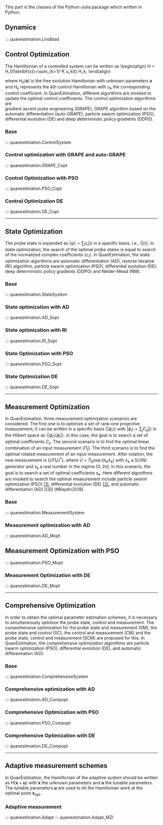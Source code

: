 This part is the classes of the Python-Julia package which written in Python.

<!-- This part contains the methods and structs in Julia that are called by the Python-Julia packagea and the full Julia package. -->

## **Dynamics**
::: quanestimation.Lindblad

## **Control Optimization**
The Hamiltonian of a controlled system can be written as
\begin{align}
H = H_0(\textbf{x})+\sum_{k=1}^K u_k(t) H_k,
\end{align}

where $H_0(\textbf{x})$ is the free evolution Hamiltonian with unknown parameters 
$\textbf{x}$ and $H_k$ represents the $k$th control Hamiltonian with $u_k$ the 
corresponding control coefficient. In QuanEstimation, different algorithms are invoked to 
update the optimal control coefficients. The control optimization algorithms are  
gradient ascent pulse engineering (GRAPE), GRAPE algorithm based on the automatic 
differentiation (auto-GRAPE), particle swarm optimization (PSO), 
differential evolution (DE) and deep deterministic policy gradients (DDPG).

### **Base**
::: quanestimation.ControlSystem

### **Control optimization with GRAPE and auto-GRAPE**
::: quanestimation.GRAPE_Copt

### **Control Optimization with PSO**
::: quanestimation.PSO_Copt

### **Control Optimization DE**
::: quanestimation.DE_Copt

<!-- ### **Control Optimization with DDPG**
::: quanestimation.DDPG_Copt -->

---

## **State Optimization**
The probe state is expanded as $|\psi\rangle=\sum_i c_i|i\rangle$ in a specific
basis, i.e., $\{|i\rangle\}$. In state optimization, the search of the
optimal probe states is equal to search of the normalized complex coefficients
$\{c_i\}$. In QuanEstimation, the state optimization algorithms are 
automatic differentiation (AD), reverse iterative (RI) algorithm, particle swarm 
optimization (PSO), differential evolution (DE), deep deterministic policy gradients 
(DDPG) and Nelder-Mead (NM).

### **Base**
::: quanestimation.StateSystem

### **State optimization with AD**
::: quanestimation.AD_Sopt

### **State optimization with RI**
::: quanestimation.RI_Sopt

### **State Optimization with PSO**
::: quanestimation.PSO_Sopt

### **State Optimization DE**
::: quanestimation.DE_Sopt
<!-- 
### **State Optimization with DDPG**
::: quanestimation.DDPG_Sopt -->

---

## **Measurement Optimization**
In QuanEstimation, three measurement optimization scenarios are considered. The first one
is to optimize a set of rank-one projective measurement, it can be written in a specific
basis $\{|\phi_i\rangle\}$ with $|\phi_i\rangle=\sum_j C_{ij}|j\rangle$ in the Hilbert space 
as $\{|\phi_i\rangle\langle\phi_i|\}$. In this case, the goal is to search a set of optimal 
coefficients $C_{ij}$. The second scenario is to find the optimal linear combination of 
an input measurement $\{\Pi_j\}$. The third scenario is to find the optimal rotated 
measurement of an input measurement. After rotation, the new measurement is
$\{U\Pi_i U^{\dagger}\}$, where $U=\prod_k \exp(i s_k\lambda_k)$ with $\lambda_k$ a SU($N$) 
generator and $s_k$ a real number in the regime $[0,2\pi]$. In this scenario, the goal is 
to search a set of optimal coefficients $s_k$. Here different algorithms are invoked to 
search the optimal measurement include particle swarm optimization (PSO) [[1]](#Kennedy1995), 
differential evolution (DE) [[2]](#Storn1997), and automatic differentiation (AD) [[3]]
(#Baydin2018).

### **Base**
::: quanestimation.MeasurementSystem

### **Measurement optimization with AD**
::: quanestimation.AD_Mopt

## **Measurement Optimization with PSO**
::: quanestimation.PSO_Mopt

### **Measurement Optimization with DE**
::: quanestimation.DE_Mopt

---

## **Comprehensive Optimization**
In order to obtain the optimal parameter estimation schemes, it is necessary to
simultaneously optimize the probe state, control and measurement. The
comprehensive optimization for the probe state and measurement (SM), the probe
state and control (SC), the control and measurement (CM) and the probe state, 
control and measurement (SCM) are proposed for this. In QuanEstimation, the 
comprehensive optimization algorithms are particle swarm optimization (PSO), 
differential evolution (DE), and automatic differentiation (AD).

### **Base**
::: quanestimation.ComprehensiveSystem

### **Comprehensive optimization with AD**
::: quanestimation.AD_Compopt

### **Comprehensive Optimization with PSO**
::: quanestimation.PSO_Compopt

### **Comprehensive Optimization with DE**
::: quanestimation.DE_Compopt

---

## **Adaptive measurement schemes**
In QuanEstimation, the Hamiltonian of the adaptive system should be written as
$H(\textbf{x}+\textbf{u})$ with $\textbf{x}$ the unknown parameters and $\textbf{u}$ 
the tunable parameters. The tunable parameters $\textbf{u}$ are used to let the 
Hamiltonian work at the optimal point $\textbf{x}_{\mathrm{opt}}$. 
### **Adaptive measurement**
::: quanestimation.Adapt
::: quanestimation.Adapt_MZI
